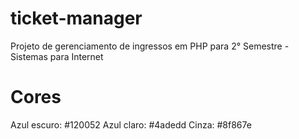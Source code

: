 # ticket-manager
Projeto de gerenciamento de ingressos em PHP para 2° Semestre - Sistemas para Internet


# Cores
Azul escuro: #120052
Azul claro: #4adedd
Cinza: #8f867e